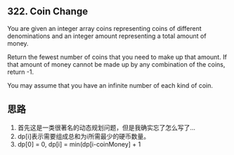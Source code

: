 ## 322. Coin Change
You are given an integer array coins representing coins of different denominations and an integer amount representing a total amount of money.

Return the fewest number of coins that you need to make up that amount. If that amount of money cannot be made up by any combination of the coins, return -1.

You may assume that you have an infinite number of each kind of coin.

## 思路
1. 首先这是一类很著名的动态规划问题，但是我确实忘了怎么写了...
2. dp[i]表示需要组成总和为i所需最少的硬币数量。
3. dp[0] = 0, dp[i] = min(dp[i-coinMoney] + 1